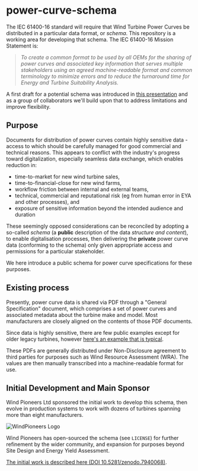 # power-curve-schema

The IEC 61400-16 standard will require that Wind Turbine Power Curves be distributed in a particular data format, or _schema_. This repository is a working area for developing that schema. The IEC 61400-16 Mission Statement is:

> *To create a common format to be used by all OEMs for the sharing of power curves and associated key information that serves multiple stakeholders using an agreed machine-readable format and common terminology to minimize errors and to reduce the turnaround time for Energy and Turbine Suitability Analysis.*

A first draft for a potential schema was introduced in [this presentation](https://github.com/octue/power-curve-schema/blob/main/docs/presentations/Development%20status%20of%20a%20schema%20for%20wind%20turbine%20power%20curves%20-%20Octue%20-%2016%20%20May%202023.pdf) and as a group of collaborators we'll build upon that to address limitations and improve flexibility.

## Purpose

Documents for distribution of power curves contain highly sensitive data - access to which should be carefully managed for good commercial and technical reasons. This appears to conflict with the industry's progress toward digitalization, especially seamless data exchange, which enables reduction in:

- time-to-market for new wind turbine sales,
- time-to-financial-close for new wind farms,
- workflow friction between internal and external teams,
- technical, commercial and reputational risk (eg from human error in EYA and other processes), and
- exposure of sensitive information beyond the intended audience and duration

These seemingly opposed considerations can be reconciled by adopting a so-called _schema_ (a **public** description of the data _structure and content_), to enable digitalisation processes, then delivering the **private** power curve data (conforming to the schema) only given appropriate access and permissions for a particular stakeholder.

We here introduce a public schema for power curve specifications for these purposes.

## Existing process

Presently, power curve data is shared via PDF through a "General Specification" document, which comprises a set of power curves and associated metadata about the turbine make and model. Most manufacturers are closely aligned on the contents of those PDF documents.

Since data is highly sensitive, there are few public examples except for older legacy turbines, however [here's an example that is typical](https://stopthesethings.files.wordpress.com/2015/12/vestas-v112-specs.pdf).

These PDFs are generally distributed under Non-Disclosure agreement to third parties for purposes such as Wind Resource Assessment (WRA). The values are then manually transcribed into a machine-readable format for use.

## Initial Development and Main Sponsor

Wind Pioneers Ltd sponsored the initial work to develop this schema, then evolve in production systems to work with dozens of turbines spanning more than eight manufacturers.

![WindPioneers Logo](https://github.com/octue/power-curve-schema/assets/7223170/ca590fa3-2a84-495f-ab9a-a364b02b8a01)

Wind Pioneers has open-sourced the schema (see `LICENSE`) for further refinement by the wider community, and expansion for purposes beyond Site Design and Energy Yield Assessment.

[The initial work is described here (DOI 10.5281/zenodo.7940068)](https://doi.org/10.5281/zenodo.7940068).
